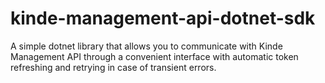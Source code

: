 # kinde-management-api-dotnet-sdk
A simple dotnet library that allows you to communicate with Kinde Management API through a convenient interface with automatic token refreshing and retrying in case of transient errors.
